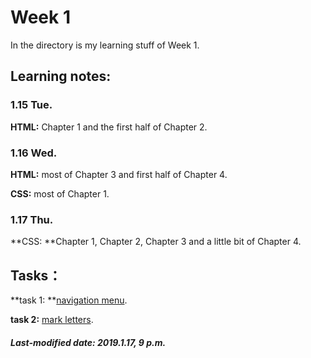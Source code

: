 # Week 1

In the directory is my learning stuff of Week 1.

## Learning notes:

### 1.15 Tue.

**HTML:** Chapter 1 and the first half of Chapter 2.

### 1.16 Wed.

**HTML:** most of Chapter 3 and first half of Chapter 4.

**CSS:** most of Chapter 1.

### 1.17 Thu.

**CSS: **Chapter 1, Chapter 2, Chapter 3 and a little bit of Chapter 4.

## Tasks：

**task 1: **[navigation menu](https://developer.mozilla.org/zh-CN/docs/Learn/HTML/Introduction_to_HTML/Creating_hyperlinks#%E4%B8%BB%E5%8A%A8%E5%AD%A6%E4%B9%A0%EF%BC%9A%E5%88%9B%E5%BB%BA%E4%B8%80%E4%B8%AA%E5%AF%BC%E8%88%AA%E8%8F%9C%E5%8D%95).

**task 2:** [mark letters](https://developer.mozilla.org/zh-CN/docs/Learn/HTML/Introduction_to_HTML/Marking_up_a_letter).

##### Last-modified date: 2019.1.17, 9 p.m.